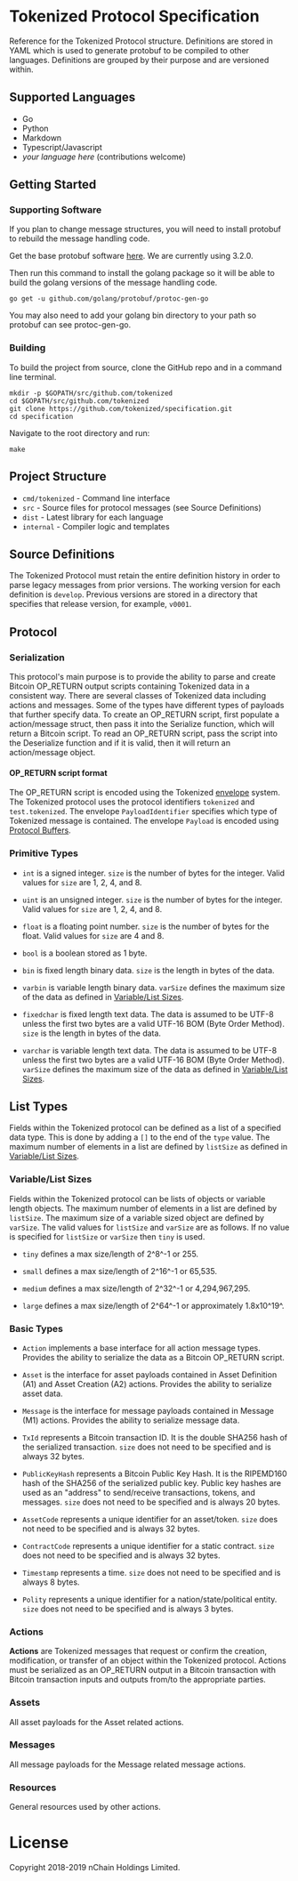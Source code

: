 # Tokenized Protocol Specification

Reference for the Tokenized Protocol structure. Definitions are stored in YAML which is used to generate protobuf to be compiled to other languages. Definitions are grouped by their purpose and are versioned within.

## Supported Languages

- Go
- Python
- Markdown
- Typescript/Javascript
- _your language here_ (contributions welcome)

## Getting Started

### Supporting Software

If you plan to change message structures, you will need to install protobuf to rebuild the message handling code.

Get the base protobuf software [here](https://github.com/protocolbuffers/protobuf/releases/tag/v3.2.0). We are currently using 3.2.0.

Then run this command to install the golang package so it will be able to build the golang versions of the message handling code.

`go get -u github.com/golang/protobuf/protoc-gen-go`

You may also need to add your golang bin directory to your path so protobuf can see protoc-gen-go.

### Building

To build the project from source, clone the GitHub repo and in a command line terminal.

    mkdir -p $GOPATH/src/github.com/tokenized
    cd $GOPATH/src/github.com/tokenized
    git clone https://github.com/tokenized/specification.git
    cd specification

Navigate to the root directory and run:

    make

## Project Structure

- `cmd/tokenized` - Command line interface
- `src` - Source files for protocol messages (see Source Definitions)
- `dist` - Latest library for each language
- `internal` - Compiler logic and templates

## Source Definitions

The Tokenized Protocol must retain the entire definition history in order to parse legacy messages from prior versions. The working version for each definition is `develop`. Previous versions are stored in a directory that specifies that release version, for example, `v0001`.

## Protocol

### Serialization

This protocol's main purpose is to provide the ability to parse and create Bitcoin OP_RETURN output scripts containing Tokenized data in a consistent way.
There are several classes of Tokenized data including actions and messages. Some of the types have different types of payloads that further specify data.
To create an OP_RETURN script, first populate a action/message struct, then pass it into the Serialize function, which will return a Bitcoin script.
To read an OP_RETURN script, pass the script into the Deserialize function and if it is valid, then it will return an action/message object.

#### OP_RETURN script format

The OP_RETURN script is encoded using the Tokenized [envelope](https://github.com/tokenized/envelope) system. The Tokenized protocol uses the protocol identifiers `tokenized` and `test.tokenized`. The envelope `PayloadIdentifier` specifies which type of Tokenized message is contained. The envelope `Payload` is encoded using [Protocol Buffers](https://developers.google.com/protocol-buffers/).

### Primitive Types

* `int` is a signed integer. `size` is the number of bytes for the integer. Valid values for `size` are 1, 2, 4, and 8.

* `uint` is an unsigned integer. `size` is the number of bytes for the integer. Valid values for `size` are 1, 2, 4, and 8.

* `float` is a floating point number. `size` is the number of bytes for the float. Valid values for `size` are 4 and 8.

* `bool` is a boolean stored as 1 byte.

* `bin` is fixed length binary data. `size` is the length in bytes of the data.

* `varbin` is variable length binary data.
`varSize` defines the maximum size of the data as defined in [Variable/List Sizes](#variable-list-sizes).

* `fixedchar` is fixed length text data.
The data is assumed to be UTF-8 unless the first two bytes are a valid UTF-16 BOM (Byte Order Method).
`size` is the length in bytes of the data.

* `varchar` is variable length text data.
The data is assumed to be UTF-8 unless the first two bytes are a valid UTF-16 BOM (Byte Order Method).
`varSize` defines the maximum size of the data as defined in [Variable/List Sizes](#variable-list-sizes).

## List Types

Fields within the Tokenized protocol can be defined as a list of a specified data type.
This is done by adding a `[]` to the end of the `type` value.
The maximum number of elements in a list are defined by `listSize` as defined in [Variable/List Sizes](#variable-list-sizes).

<a name="variable-list-sizes"></a>
### Variable/List Sizes

Fields within the Tokenized protocol can be lists of objects or variable length objects.
The maximum number of elements in a list are defined by `listSize`.
The maximum size of a variable sized object are defined by `varSize`.
The valid values for `listSize` and `varSize` are as follows.
If no value is specified for `listSize` or `varSize` then `tiny` is used.

* `tiny` defines a max size/length of 2^8^-1 or 255.

* `small` defines a max size/length of 2^16^-1 or 65,535.

* `medium` defines a max size/length of 2^32^-1 or 4,294,967,295.

* `large` defines a max size/length of 2^64^-1 or approximately 1.8x10^19^.

### Basic Types

* `Action` implements a base interface for all action message types. Provides the ability to serialize the data as a Bitcoin OP_RETURN script.

* `Asset` is the interface for asset payloads contained in Asset Definition (A1) and Asset Creation (A2) actions. Provides the ability to serialize asset data.

* `Message` is the interface for message payloads contained in Message (M1) actions. Provides the ability to serialize message data.

* `TxId` represents a Bitcoin transaction ID.
It is the double SHA256 hash of the serialized transaction.
`size` does not need to be specified and is always 32 bytes.

* `PublicKeyHash` represents a Bitcoin Public Key Hash.
It is the RIPEMD160 hash of the SHA256 of the serialized public key.
Public key hashes are used as an "address" to send/receive transactions, tokens, and messages.
`size` does not need to be specified and is always 20 bytes.

* `AssetCode` represents a unique identifier for an asset/token.
`size` does not need to be specified and is always 32 bytes.

* `ContractCode` represents a unique identifier for a static contract.
`size` does not need to be specified and is always 32 bytes.

* `Timestamp` represents a time.
`size` does not need to be specified and is always 8 bytes.

* `Polity` represents a unique identifier for a nation/state/political entity.
`size` does not need to be specified and is always 3 bytes.

### Actions

**Actions** are Tokenized messages that request or confirm the creation, modification, or transfer of an object within the Tokenized protocol.
Actions must be serialized as an OP_RETURN output in a Bitcoin transaction with Bitcoin transaction inputs and outputs from/to the appropriate parties.

### Assets

All asset payloads for the Asset related actions.

### Messages

All message payloads for the Message related message actions.

### Resources

General resources used by other actions.

# License

Copyright 2018-2019 nChain Holdings Limited.
